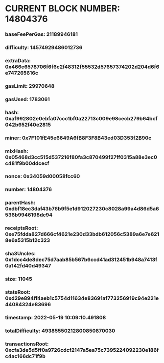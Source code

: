 # CURRENT BLOCK NUMBER: 14804376

### baseFeePerGas: 21189946181
### difficulty: 14574929486012736
### extraData: 0x466c6578706f6f6c2f48312f55532d57657374202d204d6f6e747265616c
### gasLimit: 29970648
### gasUsed: 1783061
### hash: 0xaf992802e0ebfa07ccc1bf0a22713c009e98cecb279b64bcf042b652f40e2815
### miner: 0x7F101fE45e6649A6fB8F3F8B43ed03D353f2B90c
### mixHash: 0x05468d3cc515d537216f80fa3c870499f27ff0315a88e3ec0c481f9b00ddcecf
### nonce: 0x34059d00058fcc60
### number: 14804376
### parentHash: 0xdbf18ec3daf43b76b9f5e1d912027230c8028a99a4d86d5a6536b9946198dc94
### receiptsRoot: 0xe75fdda827d666cf4621e230d33bdb612056c5389a6e7e6218e6a5315b12c323
### sha3Uncles: 0x1dcc4de8dec75d7aab85b567b6ccd41ad312451b948a7413f0a142fd40d49347
### size: 11045
### stateRoot: 0xd29e894ff4aeb1c5754d11634e83691af773256919c94e221e44084324e83696
### timestamp: 2022-05-19 10:09:10.491808
### totalDifficulty: 49385550212800850870030
### transactionsRoot: 0xcfa3de5d5ff0a9726cdcf2147a5ea75c7395224092230e186fc4ac166dc71f9b
